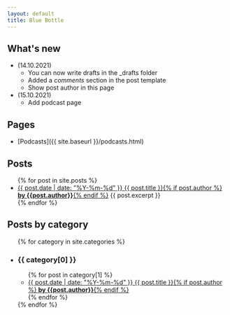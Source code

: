 ```yaml
---
layout: default
title: Blue Bottle
---
```

## What's new
+ (14.10.2021)
  + You can now write drafts in the _drafts folder
  + Added a _comments_ section in the post template
  + Show post author in this page
+ (15.10.2021)
  + Add podcast page

## Pages
+ [Podcasts]({{ site.baseurl }}/podcasts.html)


## Posts

<ul>
  {% for post in site.posts %}
    <li>
      <a href="{{ site.baseurl }}{{ post.url }}">{{ post.date | date: "%Y-%m-%d" }} {{ post.title }}{% if post.author %}<b> by {{post.author}}</b>{% endif %}</a>
      {{ post.excerpt }}
    </li>
  {% endfor %}
</ul>

## Posts by category

<ul>
{% for category in site.categories %}
<li><h3>{{ category[0] }}</h3>
  <ul>
    {% for post in category[1] %}
      <li><a href="{{ site.baseurl }}{{ post.url }}">{{ post.date | date: "%Y-%m-%d" }} {{ post.title }}{% if post.author %}<b> by {{post.author}}</b>{% endif %}</a></li>
    {% endfor %}
  </ul>
{% endfor %}</li>
</ul>
